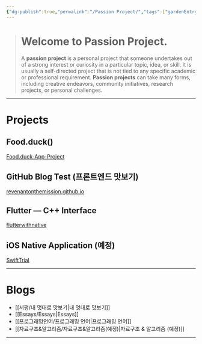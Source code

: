 ```yaml
---
{"dg-publish":true,"permalink":"/Passion Project/","tags":["gardenEntry"],"created":"2024-02-05T19:54:15.233+09:00","updated":"2024-03-14T13:33:53.968+09:00"}
---
```



>   # Welcome to Passion Project.
>   
>   A **passion project** is a personal project that someone undertakes out of a strong interest or curiosity in a particular topic, idea, or skill.  It is usually a self-directed project that is not tied to any specific academic or professional requirement.  **Passion projects** can take many forms, including creative endeavors, community initiatives, research projects, or personal challenges.
---

# Projects

## Food.duck()

[Food.duck-App-Project](https://github.com/JennaEscher/Food.duck-App-Project)

## GitHub Blog Test (프론트엔드 맛보기)

[revenantonthemission.github.io](https://github.com/revenantonthemission/revenantonthemission.github.io)

## Flutter — C++ Interface

[flutterwithnative](https://github.com/revenantonthemission/flutterwithnative)

## iOS Native Application (예정)

[SwiftTrial](https://github.com/revenantonthemission/SwiftTrial)

---
# Blogs
+ [[서평/내 멋대로 맛보기\|내 멋대로 맛보기]]
+ [[Essays/Essays\|Essays]]
+ [[프로그래밍언어/프로그래밍 언어\|프로그래밍 언어]]
+ [[자료구조&알고리즘/자료구조&알고리즘(예정)\|자료구조 & 알고리즘 (예정)]]
---
